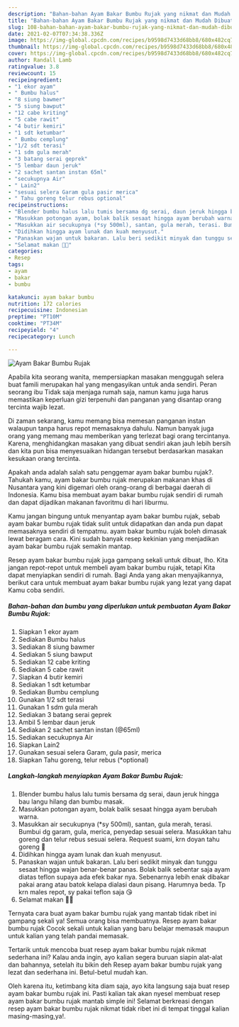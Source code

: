 ```yaml
---
description: "Bahan-bahan Ayam Bakar Bumbu Rujak yang nikmat dan Mudah Dibuat"
title: "Bahan-bahan Ayam Bakar Bumbu Rujak yang nikmat dan Mudah Dibuat"
slug: 108-bahan-bahan-ayam-bakar-bumbu-rujak-yang-nikmat-dan-mudah-dibuat
date: 2021-02-07T07:34:38.336Z
image: https://img-global.cpcdn.com/recipes/b9598d7433d68bb8/680x482cq70/ayam-bakar-bumbu-rujak-foto-resep-utama.jpg
thumbnail: https://img-global.cpcdn.com/recipes/b9598d7433d68bb8/680x482cq70/ayam-bakar-bumbu-rujak-foto-resep-utama.jpg
cover: https://img-global.cpcdn.com/recipes/b9598d7433d68bb8/680x482cq70/ayam-bakar-bumbu-rujak-foto-resep-utama.jpg
author: Randall Lamb
ratingvalue: 3.8
reviewcount: 15
recipeingredient:
- "1 ekor ayam"
- " Bumbu halus"
- "8 siung bawmer"
- "5 siung bawput"
- "12 cabe kriting"
- "5 cabe rawit"
- "4 butir kemiri"
- "1 sdt ketumbar"
- " Bumbu cemplung"
- "1/2 sdt terasi"
- "1 sdm gula merah"
- "3 batang serai geprek"
- "5 lembar daun jeruk"
- "2 sachet santan instan 65ml"
- "secukupnya Air"
- " Lain2"
- "sesuai selera Garam gula pasir merica"
- " Tahu goreng telur rebus optional"
recipeinstructions:
- "Blender bumbu halus lalu tumis bersama dg serai, daun jeruk hingga bau langu hilang dan bumbu masak."
- "Masukkan potongan ayam, bolak balik sesaat hingga ayam berubah warna."
- "Masukkan air secukupnya (*sy 500ml), santan, gula merah, terasi. Bumbui dg garam, gula, merica, penyedap sesuai selera. Masukkan tahu goreng dan telur rebus sesuai selera. Request suami, krn doyan tahu goreng 🤭"
- "Didihkan hingga ayam lunak dan kuah menyusut."
- "Panaskan wajan untuk bakaran. Lalu beri sedikit minyak dan tunggu sesaat hingga wajan benar-benar panas. Bolak balik sebentar saja ayam diatas teflon supaya ada efek bakar nya. Sebenarnya lebih enak dibakar pakai arang atau batok kelapa dialasi daun pisang. Harumnya beda. Tp krn males repot, sy pakai teflon saja 😘"
- "Selamat makan 🍚🍗"
categories:
- Resep
tags:
- ayam
- bakar
- bumbu

katakunci: ayam bakar bumbu 
nutrition: 172 calories
recipecuisine: Indonesian
preptime: "PT10M"
cooktime: "PT34M"
recipeyield: "4"
recipecategory: Lunch

---
```



![Ayam Bakar Bumbu Rujak](https://img-global.cpcdn.com/recipes/b9598d7433d68bb8/680x482cq70/ayam-bakar-bumbu-rujak-foto-resep-utama.jpg)

Apabila kita seorang wanita, mempersiapkan masakan menggugah selera buat famili merupakan hal yang mengasyikan untuk anda sendiri. Peran seorang ibu Tidak saja menjaga rumah saja, namun kamu juga harus memastikan keperluan gizi terpenuhi dan panganan yang disantap orang tercinta wajib lezat.

Di zaman  sekarang, kamu memang bisa memesan panganan instan walaupun tanpa harus repot memasaknya dahulu. Namun banyak juga orang yang memang mau memberikan yang terlezat bagi orang tercintanya. Karena, menghidangkan masakan yang dibuat sendiri akan jauh lebih bersih dan kita pun bisa menyesuaikan hidangan tersebut berdasarkan masakan kesukaan orang tercinta. 



Apakah anda adalah salah satu penggemar ayam bakar bumbu rujak?. Tahukah kamu, ayam bakar bumbu rujak merupakan makanan khas di Nusantara yang kini digemari oleh orang-orang di berbagai daerah di Indonesia. Kamu bisa membuat ayam bakar bumbu rujak sendiri di rumah dan dapat dijadikan makanan favoritmu di hari liburmu.

Kamu jangan bingung untuk menyantap ayam bakar bumbu rujak, sebab ayam bakar bumbu rujak tidak sulit untuk didapatkan dan anda pun dapat memasaknya sendiri di tempatmu. ayam bakar bumbu rujak boleh dimasak lewat beragam cara. Kini sudah banyak resep kekinian yang menjadikan ayam bakar bumbu rujak semakin mantap.

Resep ayam bakar bumbu rujak juga gampang sekali untuk dibuat, lho. Kita jangan repot-repot untuk membeli ayam bakar bumbu rujak, tetapi Kita dapat menyiapkan sendiri di rumah. Bagi Anda yang akan menyajikannya, berikut cara untuk membuat ayam bakar bumbu rujak yang lezat yang dapat Kamu coba sendiri.

<!--inarticleads1-->

##### Bahan-bahan dan bumbu yang diperlukan untuk pembuatan Ayam Bakar Bumbu Rujak:

1. Siapkan 1 ekor ayam
1. Sediakan  Bumbu halus
1. Sediakan 8 siung bawmer
1. Sediakan 5 siung bawput
1. Sediakan 12 cabe kriting
1. Sediakan 5 cabe rawit
1. Siapkan 4 butir kemiri
1. Sediakan 1 sdt ketumbar
1. Sediakan  Bumbu cemplung
1. Gunakan 1/2 sdt terasi
1. Gunakan 1 sdm gula merah
1. Sediakan 3 batang serai geprek
1. Ambil 5 lembar daun jeruk
1. Sediakan 2 sachet santan instan (@65ml)
1. Sediakan secukupnya Air
1. Siapkan  Lain2
1. Gunakan sesuai selera Garam, gula pasir, merica
1. Siapkan  Tahu goreng, telur rebus (*optional)




<!--inarticleads2-->

##### Langkah-langkah menyiapkan Ayam Bakar Bumbu Rujak:

1. Blender bumbu halus lalu tumis bersama dg serai, daun jeruk hingga bau langu hilang dan bumbu masak.
1. Masukkan potongan ayam, bolak balik sesaat hingga ayam berubah warna.
1. Masukkan air secukupnya (*sy 500ml), santan, gula merah, terasi. Bumbui dg garam, gula, merica, penyedap sesuai selera. Masukkan tahu goreng dan telur rebus sesuai selera. Request suami, krn doyan tahu goreng 🤭
1. Didihkan hingga ayam lunak dan kuah menyusut.
1. Panaskan wajan untuk bakaran. Lalu beri sedikit minyak dan tunggu sesaat hingga wajan benar-benar panas. Bolak balik sebentar saja ayam diatas teflon supaya ada efek bakar nya. Sebenarnya lebih enak dibakar pakai arang atau batok kelapa dialasi daun pisang. Harumnya beda. Tp krn males repot, sy pakai teflon saja 😘
1. Selamat makan 🍚🍗




Ternyata cara buat ayam bakar bumbu rujak yang mantab tidak ribet ini gampang sekali ya! Semua orang bisa membuatnya. Resep ayam bakar bumbu rujak Cocok sekali untuk kalian yang baru belajar memasak maupun untuk kalian yang telah pandai memasak.

Tertarik untuk mencoba buat resep ayam bakar bumbu rujak nikmat sederhana ini? Kalau anda ingin, ayo kalian segera buruan siapin alat-alat dan bahannya, setelah itu bikin deh Resep ayam bakar bumbu rujak yang lezat dan sederhana ini. Betul-betul mudah kan. 

Oleh karena itu, ketimbang kita diam saja, ayo kita langsung saja buat resep ayam bakar bumbu rujak ini. Pasti kalian tak akan nyesel membuat resep ayam bakar bumbu rujak mantab simple ini! Selamat berkreasi dengan resep ayam bakar bumbu rujak nikmat tidak ribet ini di tempat tinggal kalian masing-masing,ya!.

